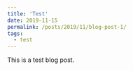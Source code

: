 ```yaml
---
title: 'Test'
date: 2019-11-15
permalink: /posts/2019/11/blog-post-1/
tags:
  - test
---
```


This is a test blog post. 